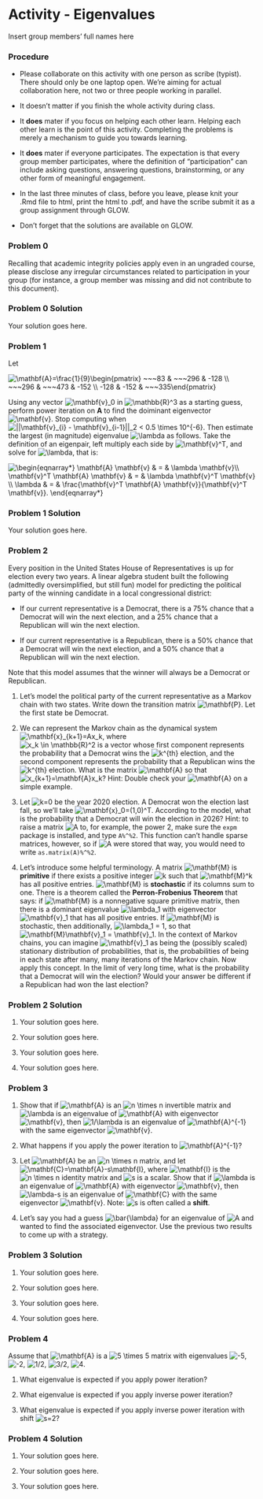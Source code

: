 Activity - Eigenvalues
================
Insert group members’ full names here

### Procedure

-   Please collaborate on this activity with one person as scribe
    (typist). There should only be one laptop open. We’re aiming for
    actual collaboration here, not two or three people working in
    parallel.

-   It doesn’t matter if you finish the whole activity during class.

-   It **does** mater if you focus on helping each other learn. Helping
    each other learn is the point of this activity. Completing the
    problems is merely a mechanism to guide you towards learning.

-   It **does** mater if everyone participates. The expectation is that
    every group member participates, where the definition of
    “participation” can include asking questions, answering questions,
    brainstorming, or any other form of meaningful engagement.

-   In the last three minutes of class, before you leave, please knit
    your .Rmd file to html, print the html to .pdf, and have the scribe
    submit it as a group assignment through GLOW.

-   Don’t forget that the solutions are available on GLOW.

### Problem 0

Recalling that academic integrity policies apply even in an ungraded
course, please disclose any irregular circumstances related to
participation in your group (for instance, a group member was missing
and did not contribute to this document).

### Problem 0 Solution

Your solution goes here.

### Problem 1

Let

![
\\mathbf{A}=\\frac{1}{9}\\begin{pmatrix} \~\~\~83 & \~\~\~296 & -128 \\\\ \~\~\~296 & \~\~\~473 & -152 \\\\ -128 & -152 & \~\~\~335\\end{pmatrix}
](https://latex.codecogs.com/png.image?%5Cdpi%7B110%7D&space;%5Cbg_white&space;%0A%5Cmathbf%7BA%7D%3D%5Cfrac%7B1%7D%7B9%7D%5Cbegin%7Bpmatrix%7D%20~~~83%20%26%20~~~296%20%26%20-128%20%5C%5C%20~~~296%20%26%20~~~473%20%26%20-152%20%5C%5C%20-128%20%26%20-152%20%26%20~~~335%5Cend%7Bpmatrix%7D%0A "
\mathbf{A}=\frac{1}{9}\begin{pmatrix} ~~~83 & ~~~296 & -128 \\ ~~~296 & ~~~473 & -152 \\ -128 & -152 & ~~~335\end{pmatrix}
")

Using any vector
![\\mathbf{v}\_0](https://latex.codecogs.com/png.image?%5Cdpi%7B110%7D&space;%5Cbg_white&space;%5Cmathbf%7Bv%7D_0 "\mathbf{v}_0")
in
![\\mathbb{R}^3](https://latex.codecogs.com/png.image?%5Cdpi%7B110%7D&space;%5Cbg_white&space;%5Cmathbb%7BR%7D%5E3 "\mathbb{R}^3")
as a starting guess, perform power iteration on **A** to find the
doiminant eigenvector
![\\mathbf{v}](https://latex.codecogs.com/png.image?%5Cdpi%7B110%7D&space;%5Cbg_white&space;%5Cmathbf%7Bv%7D "\mathbf{v}").
Stop computing when
![\|\|\\mathbf{v}\_{i} - \\mathbf{v}\_{i-1}\|\|\_2 \< 0.5 \\times 10^{-6}](https://latex.codecogs.com/png.image?%5Cdpi%7B110%7D&space;%5Cbg_white&space;%7C%7C%5Cmathbf%7Bv%7D_%7Bi%7D%20-%20%5Cmathbf%7Bv%7D_%7Bi-1%7D%7C%7C_2%20%3C%200.5%20%5Ctimes%2010%5E%7B-6%7D "||\mathbf{v}_{i} - \mathbf{v}_{i-1}||_2 < 0.5 \times 10^{-6}").
Then estimate the largest (in magnitude) eigenvalue
![\\lambda](https://latex.codecogs.com/png.image?%5Cdpi%7B110%7D&space;%5Cbg_white&space;%5Clambda "\lambda")
as follows. Take the definition of an eigenpair, left multiply each side
by
![\\mathbf{v}^T](https://latex.codecogs.com/png.image?%5Cdpi%7B110%7D&space;%5Cbg_white&space;%5Cmathbf%7Bv%7D%5ET "\mathbf{v}^T"),
and solve for
![\\lambda](https://latex.codecogs.com/png.image?%5Cdpi%7B110%7D&space;%5Cbg_white&space;%5Clambda "\lambda"),
that is:

![
\\begin{eqnarray\*}
\\mathbf{A} \\mathbf{v} & = & \\lambda \\mathbf{v}\\\\
\\mathbf{v}^T \\mathbf{A} \\mathbf{v} & = & \\lambda \\mathbf{v}^T \\mathbf{v} \\\\
\\lambda & = & \\frac{\\mathbf{v}^T \\mathbf{A} \\mathbf{v}}{\\mathbf{v}^T \\mathbf{v}}.
\\end{eqnarray\*}
](https://latex.codecogs.com/png.image?%5Cdpi%7B110%7D&space;%5Cbg_white&space;%0A%5Cbegin%7Beqnarray%2A%7D%0A%5Cmathbf%7BA%7D%20%5Cmathbf%7Bv%7D%20%26%20%3D%20%26%20%5Clambda%20%5Cmathbf%7Bv%7D%5C%5C%0A%5Cmathbf%7Bv%7D%5ET%20%5Cmathbf%7BA%7D%20%5Cmathbf%7Bv%7D%20%26%20%3D%20%26%20%5Clambda%20%5Cmathbf%7Bv%7D%5ET%20%5Cmathbf%7Bv%7D%20%5C%5C%0A%5Clambda%20%26%20%3D%20%26%20%5Cfrac%7B%5Cmathbf%7Bv%7D%5ET%20%5Cmathbf%7BA%7D%20%5Cmathbf%7Bv%7D%7D%7B%5Cmathbf%7Bv%7D%5ET%20%5Cmathbf%7Bv%7D%7D.%0A%5Cend%7Beqnarray%2A%7D%0A "
\begin{eqnarray*}
\mathbf{A} \mathbf{v} & = & \lambda \mathbf{v}\\
\mathbf{v}^T \mathbf{A} \mathbf{v} & = & \lambda \mathbf{v}^T \mathbf{v} \\
\lambda & = & \frac{\mathbf{v}^T \mathbf{A} \mathbf{v}}{\mathbf{v}^T \mathbf{v}}.
\end{eqnarray*}
")

### Problem 1 Solution

Your solution goes here.

### Problem 2

Every position in the United States House of Representatives is up for
election every two years. A linear algebra student built the following
(admittedly oversimplified, but still fun) model for predicting the
political party of the winning candidate in a local congressional
district:

-   If our current representative is a Democrat, there is a 75% chance
    that a Democrat will win the next election, and a 25% chance that a
    Republican will win the next election.

-   If our current representative is a Republican, there is a 50% chance
    that a Democrat will win the next election, and a 50% chance that a
    Republican will win the next election.

Note that this model assumes that the winner will always be a Democrat
or Republican.

1.  Let’s model the political party of the current representative as a
    Markov chain with two states. Write down the transition matrix
    ![\\mathbf{P}](https://latex.codecogs.com/png.image?%5Cdpi%7B110%7D&space;%5Cbg_white&space;%5Cmathbf%7BP%7D "\mathbf{P}").
    Let the first state be Democrat.

2.  We can represent the Markov chain as the dynamical system
    ![\\mathbf{x}\_{k+1}=Ax_k](https://latex.codecogs.com/png.image?%5Cdpi%7B110%7D&space;%5Cbg_white&space;%5Cmathbf%7Bx%7D_%7Bk%2B1%7D%3DAx_k "\mathbf{x}_{k+1}=Ax_k"),
    where  
    ![x_k \\in \\mathbb{R}^2](https://latex.codecogs.com/png.image?%5Cdpi%7B110%7D&space;%5Cbg_white&space;x_k%20%5Cin%20%5Cmathbb%7BR%7D%5E2 "x_k \in \mathbb{R}^2")
    is a vector whose first component represents the probability that a
    Democrat wins the
    ![k^{th}](https://latex.codecogs.com/png.image?%5Cdpi%7B110%7D&space;%5Cbg_white&space;k%5E%7Bth%7D "k^{th}")
    election, and the second component represents the probability that a
    Republican wins the
    ![k^{th}](https://latex.codecogs.com/png.image?%5Cdpi%7B110%7D&space;%5Cbg_white&space;k%5E%7Bth%7D "k^{th}")
    election. What is the matrix
    ![\\mathbf{A}](https://latex.codecogs.com/png.image?%5Cdpi%7B110%7D&space;%5Cbg_white&space;%5Cmathbf%7BA%7D "\mathbf{A}")
    so that
    ![x\_{k+1}=\\mathbf{A}x_k](https://latex.codecogs.com/png.image?%5Cdpi%7B110%7D&space;%5Cbg_white&space;x_%7Bk%2B1%7D%3D%5Cmathbf%7BA%7Dx_k "x_{k+1}=\mathbf{A}x_k")?
    Hint: Double check your
    ![\\mathbf{A}](https://latex.codecogs.com/png.image?%5Cdpi%7B110%7D&space;%5Cbg_white&space;%5Cmathbf%7BA%7D "\mathbf{A}")
    on a simple example.

3.  Let
    ![k=0](https://latex.codecogs.com/png.image?%5Cdpi%7B110%7D&space;%5Cbg_white&space;k%3D0 "k=0")
    be the year 2020 election. A Democrat won the election last fall, so
    we’ll take
    ![\\mathbf{x}\_0=(1,0)^T](https://latex.codecogs.com/png.image?%5Cdpi%7B110%7D&space;%5Cbg_white&space;%5Cmathbf%7Bx%7D_0%3D%281%2C0%29%5ET "\mathbf{x}_0=(1,0)^T").
    According to the model, what is the probability that a Democrat will
    win the election in 2026? Hint: to raise a matrix
    ![A](https://latex.codecogs.com/png.image?%5Cdpi%7B110%7D&space;%5Cbg_white&space;A "A")
    to, for example, the power 2, make sure the `expm` package is
    installed, and type `A%^%2`. This function can’t handle sparse
    matrices, however, so if
    ![A](https://latex.codecogs.com/png.image?%5Cdpi%7B110%7D&space;%5Cbg_white&space;A "A")
    were stored that way, you would need to write `as.matrix(A)%^%2`.

4.  Let’s introduce some helpful terminology. A matrix
    ![\\mathbf{M}](https://latex.codecogs.com/png.image?%5Cdpi%7B110%7D&space;%5Cbg_white&space;%5Cmathbf%7BM%7D "\mathbf{M}")
    is **primitive** if there exists a positive integer
    ![k](https://latex.codecogs.com/png.image?%5Cdpi%7B110%7D&space;%5Cbg_white&space;k "k")
    such that
    ![\\mathbf{M}^k](https://latex.codecogs.com/png.image?%5Cdpi%7B110%7D&space;%5Cbg_white&space;%5Cmathbf%7BM%7D%5Ek "\mathbf{M}^k")
    has all positive entries.
    ![\\mathbf{M}](https://latex.codecogs.com/png.image?%5Cdpi%7B110%7D&space;%5Cbg_white&space;%5Cmathbf%7BM%7D "\mathbf{M}")
    is **stochastic** if its columns sum to one. There is a theorem
    called the **Perron-Frobenius Theorem** that says: if
    ![\\mathbf{M}](https://latex.codecogs.com/png.image?%5Cdpi%7B110%7D&space;%5Cbg_white&space;%5Cmathbf%7BM%7D "\mathbf{M}")
    is a nonnegative square primitive matrix, then there is a dominant
    eigenvalue
    ![\\lambda_1](https://latex.codecogs.com/png.image?%5Cdpi%7B110%7D&space;%5Cbg_white&space;%5Clambda_1 "\lambda_1")
    with eigenvector
    ![\\mathbf{v}\_1](https://latex.codecogs.com/png.image?%5Cdpi%7B110%7D&space;%5Cbg_white&space;%5Cmathbf%7Bv%7D_1 "\mathbf{v}_1")
    that has all positive entries. If
    ![\\mathbf{M}](https://latex.codecogs.com/png.image?%5Cdpi%7B110%7D&space;%5Cbg_white&space;%5Cmathbf%7BM%7D "\mathbf{M}")
    is stochastic, then additionally,
    ![\\lambda_1 = 1](https://latex.codecogs.com/png.image?%5Cdpi%7B110%7D&space;%5Cbg_white&space;%5Clambda_1%20%3D%201 "\lambda_1 = 1"),
    so that
    ![\\mathbf{M}\\mathbf{v}\_1 = \\mathbf{v}\_1](https://latex.codecogs.com/png.image?%5Cdpi%7B110%7D&space;%5Cbg_white&space;%5Cmathbf%7BM%7D%5Cmathbf%7Bv%7D_1%20%3D%20%5Cmathbf%7Bv%7D_1 "\mathbf{M}\mathbf{v}_1 = \mathbf{v}_1").
    In the context of Markov chains, you can imagine
    ![\\mathbf{v}\_1](https://latex.codecogs.com/png.image?%5Cdpi%7B110%7D&space;%5Cbg_white&space;%5Cmathbf%7Bv%7D_1 "\mathbf{v}_1")
    as being the (possibly scaled) stationary distribution of
    probabilities, that is, the probabilities of being in each state
    after many, many iterations of the Markov chain. Now apply this
    concept. In the limit of very long time, what is the probability
    that a Democrat will win the election? Would your answer be
    different if a Republican had won the last election?

### Problem 2 Solution

1.  Your solution goes here.

2.  Your solution goes here.

3.  Your solution goes here.

4.  Your solution goes here.

### Problem 3

1.  Show that if
    ![\\mathbf{A}](https://latex.codecogs.com/png.image?%5Cdpi%7B110%7D&space;%5Cbg_white&space;%5Cmathbf%7BA%7D "\mathbf{A}")
    is an
    ![n \\times n](https://latex.codecogs.com/png.image?%5Cdpi%7B110%7D&space;%5Cbg_white&space;n%20%5Ctimes%20n "n \times n")
    invertible matrix and
    ![\\lambda](https://latex.codecogs.com/png.image?%5Cdpi%7B110%7D&space;%5Cbg_white&space;%5Clambda "\lambda")
    is an eigenvalue of
    ![\\mathbf{A}](https://latex.codecogs.com/png.image?%5Cdpi%7B110%7D&space;%5Cbg_white&space;%5Cmathbf%7BA%7D "\mathbf{A}")
    with eigenvector
    ![\\mathbf{v}](https://latex.codecogs.com/png.image?%5Cdpi%7B110%7D&space;%5Cbg_white&space;%5Cmathbf%7Bv%7D "\mathbf{v}"),
    then
    ![1/\\lambda](https://latex.codecogs.com/png.image?%5Cdpi%7B110%7D&space;%5Cbg_white&space;1%2F%5Clambda "1/\lambda")
    is an eigenvalue of
    ![\\mathbf{A}^{-1}](https://latex.codecogs.com/png.image?%5Cdpi%7B110%7D&space;%5Cbg_white&space;%5Cmathbf%7BA%7D%5E%7B-1%7D "\mathbf{A}^{-1}")
    with the same eigenvector
    ![\\mathbf{v}](https://latex.codecogs.com/png.image?%5Cdpi%7B110%7D&space;%5Cbg_white&space;%5Cmathbf%7Bv%7D "\mathbf{v}").

2.  What happens if you apply the power iteration to
    ![\\mathbf{A}^{-1}](https://latex.codecogs.com/png.image?%5Cdpi%7B110%7D&space;%5Cbg_white&space;%5Cmathbf%7BA%7D%5E%7B-1%7D "\mathbf{A}^{-1}")?

3.  Let
    ![\\mathbf{A}](https://latex.codecogs.com/png.image?%5Cdpi%7B110%7D&space;%5Cbg_white&space;%5Cmathbf%7BA%7D "\mathbf{A}")
    be an
    ![n \\times n](https://latex.codecogs.com/png.image?%5Cdpi%7B110%7D&space;%5Cbg_white&space;n%20%5Ctimes%20n "n \times n")
    matrix, and let
    ![\\mathbf{C}=\\mathbf{A}-s\\mathbf{I}](https://latex.codecogs.com/png.image?%5Cdpi%7B110%7D&space;%5Cbg_white&space;%5Cmathbf%7BC%7D%3D%5Cmathbf%7BA%7D-s%5Cmathbf%7BI%7D "\mathbf{C}=\mathbf{A}-s\mathbf{I}"),
    where
    ![\\mathbf{I}](https://latex.codecogs.com/png.image?%5Cdpi%7B110%7D&space;%5Cbg_white&space;%5Cmathbf%7BI%7D "\mathbf{I}")
    is the
    ![n \\times n](https://latex.codecogs.com/png.image?%5Cdpi%7B110%7D&space;%5Cbg_white&space;n%20%5Ctimes%20n "n \times n")
    identity matrix and
    ![s](https://latex.codecogs.com/png.image?%5Cdpi%7B110%7D&space;%5Cbg_white&space;s "s")
    is a scalar. Show that if
    ![\\lambda](https://latex.codecogs.com/png.image?%5Cdpi%7B110%7D&space;%5Cbg_white&space;%5Clambda "\lambda")
    is an eigenvalue of
    ![\\mathbf{A}](https://latex.codecogs.com/png.image?%5Cdpi%7B110%7D&space;%5Cbg_white&space;%5Cmathbf%7BA%7D "\mathbf{A}")
    with eigenvector
    ![\\mathbf{v}](https://latex.codecogs.com/png.image?%5Cdpi%7B110%7D&space;%5Cbg_white&space;%5Cmathbf%7Bv%7D "\mathbf{v}"),
    then
    ![\\lambda-s](https://latex.codecogs.com/png.image?%5Cdpi%7B110%7D&space;%5Cbg_white&space;%5Clambda-s "\lambda-s")
    is an eigenvalue of
    ![\\mathbf{C}](https://latex.codecogs.com/png.image?%5Cdpi%7B110%7D&space;%5Cbg_white&space;%5Cmathbf%7BC%7D "\mathbf{C}")
    with the same eigenvector
    ![\\mathbf{v}](https://latex.codecogs.com/png.image?%5Cdpi%7B110%7D&space;%5Cbg_white&space;%5Cmathbf%7Bv%7D "\mathbf{v}").
    Note:
    ![s](https://latex.codecogs.com/png.image?%5Cdpi%7B110%7D&space;%5Cbg_white&space;s "s")
    is often called a **shift**.

4.  Let’s say you had a guess
    ![\\bar{\\lambda}](https://latex.codecogs.com/png.image?%5Cdpi%7B110%7D&space;%5Cbg_white&space;%5Cbar%7B%5Clambda%7D "\bar{\lambda}")
    for an eigenvalue of
    ![A](https://latex.codecogs.com/png.image?%5Cdpi%7B110%7D&space;%5Cbg_white&space;A "A")
    and wanted to find the associated eigenvector. Use the previous two
    results to come up with a strategy.

### Problem 3 Solution

1.  Your solution goes here.

2.  Your solution goes here.

3.  Your solution goes here.

4.  Your solution goes here.

### Problem 4

Assume that
![\\mathbf{A}](https://latex.codecogs.com/png.image?%5Cdpi%7B110%7D&space;%5Cbg_white&space;%5Cmathbf%7BA%7D "\mathbf{A}")
is a
![5 \\times 5](https://latex.codecogs.com/png.image?%5Cdpi%7B110%7D&space;%5Cbg_white&space;5%20%5Ctimes%205 "5 \times 5")
matrix with eigenvalues
![-5](https://latex.codecogs.com/png.image?%5Cdpi%7B110%7D&space;%5Cbg_white&space;-5 "-5"),
![-2](https://latex.codecogs.com/png.image?%5Cdpi%7B110%7D&space;%5Cbg_white&space;-2 "-2"),
![1/2](https://latex.codecogs.com/png.image?%5Cdpi%7B110%7D&space;%5Cbg_white&space;1%2F2 "1/2"),
![3/2](https://latex.codecogs.com/png.image?%5Cdpi%7B110%7D&space;%5Cbg_white&space;3%2F2 "3/2"),
![4](https://latex.codecogs.com/png.image?%5Cdpi%7B110%7D&space;%5Cbg_white&space;4 "4").

1.  What eigenvalue is expected if you apply power iteration?

2.  What eigenvalue is expected if you apply inverse power iteration?

3.  What eigenvalue is expected if you apply inverse power iteration
    with shift
    ![s=2](https://latex.codecogs.com/png.image?%5Cdpi%7B110%7D&space;%5Cbg_white&space;s%3D2 "s=2")?

### Problem 4 Solution

1.  Your solution goes here.

2.  Your solution goes here.

3.  Your solution goes here.
